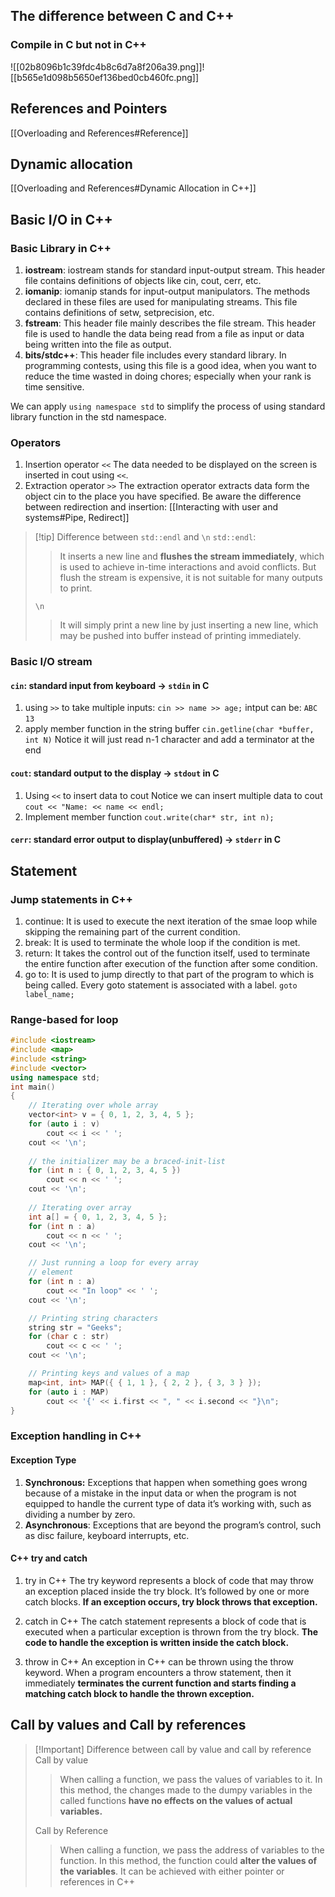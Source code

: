 ## The difference between C and C++
### Compile in C but not in C++
![[02b8096b1c39fdc4b8c6d7a8f206a39.png]]![[b565e1d098b5650ef136bed0cb460fc.png]]
## References and Pointers
[[Overloading and References#Reference]]

## Dynamic allocation
[[Overloading and References#Dynamic Allocation in C++]]

## Basic I/O in C++
### Basic Library in C++
1. **iostream**: iostream stands for standard input-output stream. This header file contains definitions of objects like cin, cout, cerr, etc.
2. **iomanip**: iomanip stands for input-output manipulators. The methods declared in these files are used for manipulating streams. This file contains definitions of setw, setprecision, etc.
3. **fstream**: This header file mainly describes the file stream. This header file is used to handle the data being read from a file as input or data being written into the file as output.
4. **bits/stdc++**: This header file includes every standard library. In programming contests, using this file is a good idea, when you want to reduce the time wasted in doing chores; especially when your rank is time sensitive. 

 We can apply `using namespace std` to simplify the process of using standard library function in the std namespace.
### Operators
1. Insertion operator `<<`
   The data needed to be displayed on the screen is inserted in cout using `<<`.
2. Extraction operator `>>`
   The extraction operator extracts data form the object cin to the place you have specified.
Be aware the difference between redirection and insertion:
[[Interacting with user and systems#Pipe, Redirect]]
> [!tip] Difference between `std::endl` and `\n`
> `std::endl`:
> >It inserts a new line and **flushes the stream immediately**, which is used to achieve in-time interactions and avoid conflicts. But flush the stream is expensive, it is not suitable for many outputs to print.
> 
> `\n`
> >It will simply print a new line by just inserting a new line, which may be pushed into buffer instead of printing immediately.

### Basic I/O stream
#### `cin`: standard input from keyboard -> `stdin` in C
1. using `>>` to take multiple inputs:
   `cin >> name >> age;`
   intput can be:
   `ABC`
   `13`
2. apply member function in the string buffer
   `cin.getline(char *buffer, int N)` Notice it will just read n-1 character and add a terminator at the end
#### `cout`: standard output to the display -> `stdout` in C
1. Using `<<` to insert data to cout
   Notice we can insert multiple data to cout
   `cout << "Name: << name << endl;` 
2. Implement member function
   `cout.write(char* str, int n);`
#### `cerr`: standard error output to display(unbuffered) -> `stderr` in C
## Statement
### Jump statements in C++
1. continue:
   It is used to execute the next iteration of the smae loop while skipping the remaining part of the current condition.
2. break:
   It is used to terminate the whole loop if the condition is met.
3. return:
   It takes the control out of the function itself, used to terminate the entire function after execution of the function after some condition.
4. go to:
   It is used to jump directly to that part of the program to which is being called. Every goto statement is associated with a label.
   `goto label_name;`
### Range-based for loop
```c++
#include <iostream>
#include <map>
#include <string>
#include <vector>
using namespace std;
int main()
{
    // Iterating over whole array
    vector<int> v = { 0, 1, 2, 3, 4, 5 };
    for (auto i : v)
        cout << i << ' ';
    cout << '\n';
    
    // the initializer may be a braced-init-list
    for (int n : { 0, 1, 2, 3, 4, 5 })
        cout << n << ' ';
    cout << '\n';
    
    // Iterating over array
    int a[] = { 0, 1, 2, 3, 4, 5 };
    for (int n : a)
        cout << n << ' ';
    cout << '\n';

    // Just running a loop for every array
    // element
    for (int n : a)
        cout << "In loop" << ' ';
    cout << '\n';

    // Printing string characters
    string str = "Geeks";
    for (char c : str)
        cout << c << ' ';
    cout << '\n';

    // Printing keys and values of a map
    map<int, int> MAP({ { 1, 1 }, { 2, 2 }, { 3, 3 } });
    for (auto i : MAP)
        cout << '{' << i.first << ", " << i.second << "}\n";
}

```


### Exception handling in C++
#### Exception Type
1. **Synchronous:** Exceptions that happen when something goes wrong because of a mistake in the input data or when the program is not equipped to handle the current type of data it’s working with, such as dividing a number by zero.
2. **Asynchronous**: Exceptions that are beyond the program’s control, such as disc failure, keyboard interrupts, etc.
#### C++ try and catch
1. try in C++
The try keyword represents a block of code that may throw an exception placed inside the try block. It’s followed by one or more catch blocks. **If an exception occurs, try block throws that exception.**

2. catch in C++
The catch statement represents a block of code that is executed when a particular exception is thrown from the try block. **The code to handle the exception is written inside the catch block.**

3. throw in C++
An exception in C++ can be thrown using the throw keyword. When a program encounters a throw statement, then it immediately **terminates the current function and starts finding a matching catch block to handle the thrown exception.**


## Call by values and Call by references
> [!Important] Difference between call by value and call by reference
> Call by value
> >When calling a function, we pass the values of variables to it. In this method, the changes made to the dumpy variables in the called functions **have no effects on the values of actual variables.**
> 
> Call by Reference
> >When calling a function, we pass the address of variables to the function. In this method, the function could **alter the values of the variables**. It can be achieved with either pointer or references in C++
